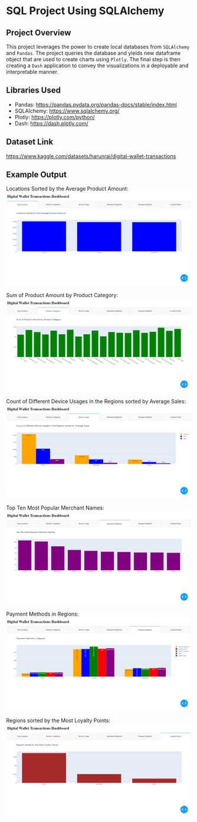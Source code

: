 # SQL Project Using SQLAlchemy

## Project Overview
This project leverages the power to create local databases from `SQLAlchemy` and `Pandas`. The project queries the database and yields new dataframe object that are used to create charts using `Plotly`. 
The final step is then creating a `Dash` application to convey the visualizations in a deployable and interpretable manner. 

## Libraries Used
* Pandas: https://pandas.pydata.org/pandas-docs/stable/index.html 
* SQLAlchemy: https://www.sqlalchemy.org/
* Plotly: https://plotly.com/python/ 
* Dash: https://dash.plotly.com/

## Dataset Link
https://www.kaggle.com/datasets/harunrai/digital-wallet-transactions 

## Example Output
Locations Sorted by the Average Product Amount:
![Locations Sorted by the Average Product Amount](https://github.com/jsd115/sql_project/blob/main/outputs/Locations%20by%20Product%20Amount.jpeg)

Sum of Product Amount by Product Category:
![Sum of Product Amount by Product Category](https://github.com/jsd115/sql_project/blob/main/outputs/Sum%20of%20Product%20Amount%20by%20category.jpeg)

Count of Different Device Usages in the Regions sorted by Average Sales:
![Count of Different Device Usages in the Regions sorted by Average Sales](https://github.com/jsd115/sql_project/blob/main/outputs/Device%20Usages%20by%20Region.jpeg)

Top Ten Most Popular Merchant Names:
![Top Ten Most Popular Merchant Names](https://github.com/jsd115/sql_project/blob/main/outputs/Merchant%20Popularity.jpeg)

Payment Methods in Regions:
![Payment Methods in Regions](https://github.com/jsd115/sql_project/blob/main/outputs/Count%20of%20Payment%20Methods%20in%20Regions.jpeg)

Regions sorted by the Most Loyalty Points:
![Regions sorted by the Most Loyalty Points](https://github.com/jsd115/sql_project/blob/main/outputs/Loyalty%20Points.jpeg)